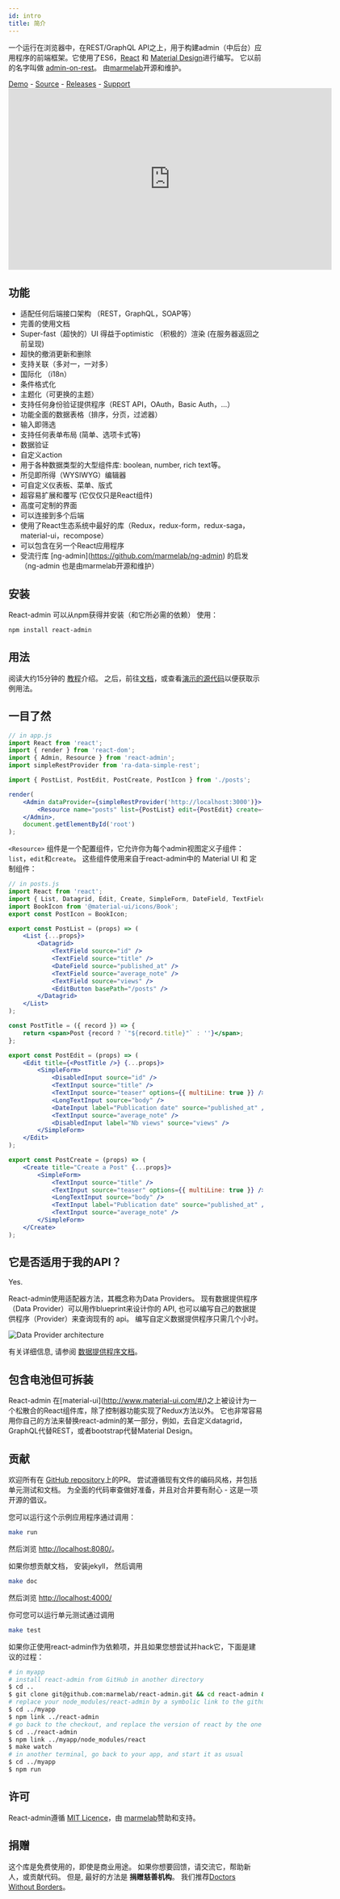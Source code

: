 ```yaml
---
id: intro
title: 简介
---
```


一个运行在浏览器中，在REST/GraphQL API之上，用于构建admin（中后台）应用程序的前端框架。它使用了ES6，[React](https://facebook.github.io/react/) 和 [Material Design](https://material.io/)进行编写。 它以前的名字叫做 [admin-on-rest](https://github.com/marmelab/admin-on-rest)。 由[marmelab](https://marmelab.com/)开源和维护。

[Demo](https://marmelab.com/react-admin-demo/) - [Source](https://github.com/marmelab/react-admin) - [Releases](https://github.com/marmelab/react-admin/releases) - [Support](http://stackoverflow.com/questions/tagged/react-admin) <iframe src="https://player.vimeo.com/video/268958716?byline=0&portrait=0" width="640" height="360" frameborder="0" webkitallowfullscreen mozallowfullscreen allowfullscreen style="display:block;margin:0 auto"></iframe> 

## 功能

* 适配任何后端接口架构 （REST，GraphQL，SOAP等）
* 完善的使用文档
* Super-fast（超快的）UI 得益于optimistic （积极的）渲染 (在服务器返回之前呈现)
* 超快的撤消更新和删除
* 支持关联（多对一，一对多）
* 国际化 （i18n）
* 条件格式化
* 主题化（可更换的主题）
* 支持任何身份验证提供程序（REST API，OAuth，Basic Auth，...）
* 功能全面的数据表格（排序，分页，过滤器）
* 输入即筛选
* 支持任何表单布局 (简单、选项卡式等)
* 数据验证
* 自定义action
* 用于各种数据类型的大型组件库: boolean, number, rich text等。
* 所见即所得（WYSIWYG）编辑器
* 可自定义仪表板、菜单、版式
* 超容易扩展和覆写 (它仅仅只是React组件)
* 高度可定制的界面
* 可以连接到多个后端
* 使用了React生态系统中最好的库（Redux，redux-form，redux-saga，material-ui，recompose）
* 可以包含在另一个React应用程序
* 受流行库 \[ng-admin\](https://github.com/marmelab/ng-admin) 的启发 （ng-admin 也是由marmelab开源和维护）

## 安装

React-admin 可以从npm获得并安装（和它所必需的依赖） 使用：

```sh
npm install react-admin
```

## 用法

阅读大约15分钟的 [教程](./Tutorial.md)介绍。 之后，前往[文档](./index.md)，或查看[演示的源代码](https://github.com/marmelab/react-admin/tree/master/examples/demo)以便获取示例用法。

## 一目了然

```jsx
// in app.js
import React from 'react';
import { render } from 'react-dom';
import { Admin, Resource } from 'react-admin';
import simpleRestProvider from 'ra-data-simple-rest';

import { PostList, PostEdit, PostCreate, PostIcon } from './posts';

render(
    <Admin dataProvider={simpleRestProvider('http://localhost:3000')}>
        <Resource name="posts" list={PostList} edit={PostEdit} create={PostCreate} icon={PostIcon}/>
    </Admin>,
    document.getElementById('root')
);
```

`<Resource>` 组件是一个配置组件，它允许你为每个admin视图定义子组件： `list`，`edit`和`create`。 这些组件使用来自于react-admin中的 Material UI 和 定制组件：

```jsx
// in posts.js
import React from 'react';
import { List, Datagrid, Edit, Create, SimpleForm, DateField, TextField, EditButton, DisabledInput, TextInput, LongTextInput, DateInput } from 'react-admin';
import BookIcon from '@material-ui/icons/Book';
export const PostIcon = BookIcon;

export const PostList = (props) => (
    <List {...props}>
        <Datagrid>
            <TextField source="id" />
            <TextField source="title" />
            <DateField source="published_at" />
            <TextField source="average_note" />
            <TextField source="views" />
            <EditButton basePath="/posts" />
        </Datagrid>
    </List>
);

const PostTitle = ({ record }) => {
    return <span>Post {record ? `"${record.title}"` : ''}</span>;
};

export const PostEdit = (props) => (
    <Edit title={<PostTitle />} {...props}>
        <SimpleForm>
            <DisabledInput source="id" />
            <TextInput source="title" />
            <TextInput source="teaser" options={{ multiLine: true }} />
            <LongTextInput source="body" />
            <DateInput label="Publication date" source="published_at" />
            <TextInput source="average_note" />
            <DisabledInput label="Nb views" source="views" />
        </SimpleForm>
    </Edit>
);

export const PostCreate = (props) => (
    <Create title="Create a Post" {...props}>
        <SimpleForm>
            <TextInput source="title" />
            <TextInput source="teaser" options={{ multiLine: true }} />
            <LongTextInput source="body" />
            <TextInput label="Publication date" source="published_at" />
            <TextInput source="average_note" />
        </SimpleForm>
    </Create>
);
```

## 它是否适用于我的API？

Yes.

React-admin使用适配器方法，其概念称为Data Providers。 现有数据提供程序（Data Provider）可以用作blueprint来设计你的 API, 也可以编写自己的数据提供程序（Provider）来查询现有的 api。 编写自定义数据提供程序只需几个小时。

![Data Provider architecture](https://marmelab.com/react-admin/img/data-provider.png)

有关详细信息, 请参阅 [数据提供程序文档](./DataProviders.md)。

## 包含电池但可拆装

React-admin 在\[material-ui\](http://www.material-ui.com/#/)之上被设计为一个松散合的React组件库，除了控制器功能实现了Redux方法以外。 它也非常容易用你自己的方法来替换react-admin的某一部分，例如，去自定义datagrid，GraphQL代替REST，或者bootstrap代替Material Design。

## 贡献

欢迎所有在 [GitHub repository](https://github.com/marmelab/react-admin)上的PR。 尝试遵循现有文件的编码风格，并包括单元测试和文档。 为全面的代码审查做好准备，并且对合并要有耐心 - 这是一项开源的倡议。

您可以运行这个示例应用程序通过调用：

```sh
make run
```

然后浏览 <http://localhost:8080/>。

如果你想贡献文档， 安装jekyll， 然后调用

```sh
make doc
```

然后浏览 <http://localhost:4000/>

你可您可以运行单元测试通过调用

```sh
make test
```

如果你正使用react-admin作为依赖项，并且如果您想尝试并hack它，下面是建议的过程：

```sh
# in myapp
# install react-admin from GitHub in another directory
$ cd ..
$ git clone git@github.com:marmelab/react-admin.git && cd react-admin && make install
# replace your node_modules/react-admin by a symbolic link to the github checkout
$ cd ../myapp
$ npm link ../react-admin
# go back to the checkout, and replace the version of react by the one in your app
$ cd ../react-admin
$ npm link ../myapp/node_modules/react
$ make watch
# in another terminal, go back to your app, and start it as usual
$ cd ../myapp
$ npm run
```

## 许可

React-admin遵循 [MIT Licence](https://github.com/marmelab/react-admin/blob/master/LICENSE.md)，由 [marmelab](http://marmelab.com)赞助和支持。

## 捐赠

这个库是免费使用的，即使是商业用途。 如果你想要回馈，请交流它，帮助新人，或贡献代码。 但是, 最好的方法是 **捐赠慈善机构**。 我们推荐[Doctors Without Borders](http://www.doctorswithoutborders.org/)。